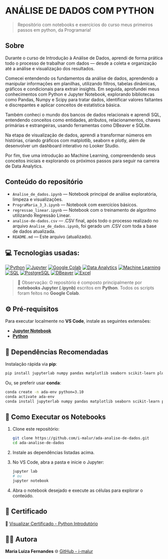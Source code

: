 # ANÁLISE DE DADOS COM PYTHON

> Repositório com notebooks e exercícios do curso meus primeiros passos em python, da Programaria!

## Sobre
Durante o curso de Introdução à Análise de Dados, aprendi de forma prática todo o processo de trabalhar com dados — desde a coleta e organização até a análise e visualização dos resultados.

Comecei entendendo os fundamentos da análise de dados, aprendendo a manipular informações em planilhas, utilizando filtros, tabelas dinâmicas, gráficos e condicionais para extrair insights. Em seguida, aprofundei meus conhecimentos com Python e Jupyter Notebook, explorando bibliotecas como Pandas, Numpy e Scipy para tratar dados, identificar valores faltantes e discrepantes e aplicar conceitos de estatística básica.

Também conheci o mundo dos bancos de dados relacionais e aprendi SQL, entendendo conceitos como entidades, atributos, relacionamentos, chaves primárias e estrangeiras, usando ferramentas como DBeaver e SQLite.

Na etapa de visualização de dados, aprendi a transformar números em histórias, criando gráficos com matplotlib, seaborn e plotly, além de desenvolver um dashboard interativo no Looker Studio.

Por fim, tive uma introdução ao Machine Learning, compreendendo seus conceitos iniciais e explorando os próximos passos para seguir na carreira de Data Analytics.

## Conteúdo do repositório
- `Analise_de_dados.ipynb` — Notebook principal de análise exploratória, limpeza e visualizações.
- `PrograMaria_3_3.ipynb` — Notebook com exercícios básicos.
- `regressao_linear.ipynb` — Notebook com o treinamento de algoritmo utilizando Regressão Linear.
- `analise-de-dados.csv` — .CSV final, após todo o processo realizado no arquivo `Analise_de_dados.ipynb`, foi gerado um .CSV com toda a base de dados atualizada.
- `README.md` — Este arquivo (atualizado).

## 💻 Tecnologias usadas:
[![Python](https://img.shields.io/badge/Python-3776AB?style=for-the-badge&logo=python&logoColor=white)](https://www.python.org/)
[![Jupyter](https://img.shields.io/badge/Jupyter-F37626?style=for-the-badge&logo=jupyter&logoColor=white)](https://jupyter.org/)
[![Google Colab](https://img.shields.io/badge/Google%20Colab-F9AB00?style=for-the-badge&logo=googlecolab&logoColor=white)](https://colab.research.google.com/)
[![Data Analytics](https://img.shields.io/badge/Data%20Analytics-02569B?style=for-the-badge&logo=databricks&logoColor=white)](https://en.wikipedia.org/wiki/Data_analysis)
[![Machine Learning](https://img.shields.io/badge/Machine%20Learning-102230?style=for-the-badge&logo=tensorflow&logoColor=F7DF1E)](https://en.wikipedia.org/wiki/Machine_learning)
[![SQL](https://img.shields.io/badge/SQL-025E8C?style=for-the-badge&logo=sqlite&logoColor=white)](https://en.wikipedia.org/wiki/SQL)
[![PostgreSQL](https://img.shields.io/badge/PostgreSQL-336791?style=for-the-badge&logo=postgresql&logoColor=white)](https://www.postgresql.org/)
[![DBeaver](https://img.shields.io/badge/DBeaver-372923?style=for-the-badge&logo=dbeaver&logoColor=white)](https://dbeaver.io/)
[![Excel](https://img.shields.io/badge/Microsoft%20Excel-217346?style=for-the-badge&logo=microsoftexcel&logoColor=white)](https://www.microsoft.com/pt-br/microsoft-365/excel)


> 📝 Observação: O repositório é composto principalmente por **notebooks Jupyter (.ipynb)** escritos em **Python**. Todos os scripts foram feitos no **Google Colab**.

## ⚙️ Pré-requisitos

Para executar localmente no **VS Code**, instale as seguintes extensões:

- [**Jupyter Notebook**](https://marketplace.visualstudio.com/items?itemName=ms-toolsai.jupyter)
- [**Python**](https://marketplace.visualstudio.com/items?itemName=ms-python.python)

## 🧩 Dependências Recomendadas

Instalação rápida via **pip**:

```bash
pip install jupyterlab numpy pandas matplotlib seaborn scikit-learn plotly openpyxl xlrd
````

Ou, se preferir usar **conda**:

```bash
conda create -n ada-env python=3.10
conda activate ada-env
conda install jupyterlab numpy pandas matplotlib seaborn scikit-learn plotly openpyxl xlrd
```

## 🚀 Como Executar os Notebooks

1. Clone este repositório:

   ```bash
   git clone https://github.com/i-malur/ada-analise-de-dados.git
   cd ada-analise-de-dados
   ```

2. Instale as dependências listadas acima.

3. No VS Code, abra a pasta e inicie o Jupyter:

   ```bash
   jupyter lab
   # ou
   jupyter notebook
   ```

4. Abra o notebook desejado e execute as células para explorar o conteúdo.

## 🏅 Certificado
📄 [Visualizar Certificado - Python Introdutório](https://drive.google.com/drive/folders/1HVZjFw2BtFEQQCXTRjKWUsWt1md0c6pD)

## 👩‍💻 Autora

**Maria Luiza Fernandes**
🌐 [GitHub - i-malur](https://github.com/i-malur)

